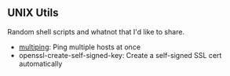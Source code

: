 ## UNIX Utils

Random shell scripts and whatnot that I'd like to share.


- [multiping](multiping.md): Ping multiple hosts at once
- openssl-create-self-signed-key: Create a self-signed SSL cert automatically


